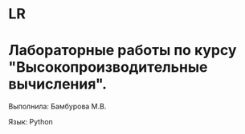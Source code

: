 # LR

# Лабораторные работы по курсу "Высокопроизводительные вычисления".

Выполнила: Бамбурова М.В.

Язык: Python
